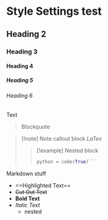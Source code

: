 # Style Settings test
## Heading 2
### Heading 3
#### Heading 4
##### Heading 5
###### Heading 6

Text

> Blockquote

> [!note] Note callout block
> $LaTex$
> > [!example] Nested block
> > ```py
> > python = code(True)```

Markdown stuff
- ==Highlighted Text==
- ~~Cut Out Text~~
- **Bold Text**
- *Italic Text*
	- nested 